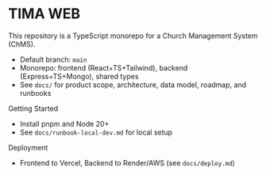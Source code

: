 # TIMA WEB

This repository is a TypeScript monorepo for a Church Management System (ChMS).

- Default branch: `main`
- Monorepo: frontend (React+TS+Tailwind), backend (Express+TS+Mongo), shared types
- See `docs/` for product scope, architecture, data model, roadmap, and runbooks

Getting Started
- Install pnpm and Node 20+
- See `docs/runbook-local-dev.md` for local setup

Deployment
- Frontend to Vercel, Backend to Render/AWS (see `docs/deploy.md`)
